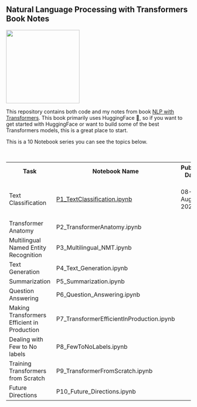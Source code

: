 ## **Natural Language Processing with Transformers Book Notes**

<img src='https://images-na.ssl-images-amazon.com/images/I/412w0wGNypL._SX375_BO1,204,203,200_.jpg' max-width=100% height=200px>

This repository contains both code and my notes from book <a href='https://www.amazon.com/Natural-Language-Processing-Transformers-Applications/dp/1098103246'>NLP with Transformers</a>. This book primarily uses HuggingFace 🤗, so if you want to get started with 
HuggingFace or want to build some of the best Transformers models, this is a great place to start.

This is a 10 Notebook series you can see the topics below.

<br>
<table style="margin-left: auto; margin-right: auto;">
  <tr>
    <th>Task</th>
    <th>Notebook Name</th>
    <th>Publish Date</th>
    <th>View on</th>
  </tr>
  <tr>
    <td>Text Classification</td>
    <td>
      <a href="https://github.com/pritishmishra703/NLP-With-HuggingFace-Book-Notes/blob/master/P1_TextClassification.ipynb">
      P1_TextClassification.ipynb
      </a>
    </td>
    <td>08-Aug-2022</td>
    <td>
      <a href=https://colab.research.google.com/drive/1oyUb3AeGi-WEph8l1StxsHuQrNMfGY0b?usp=sharing">
        <img src="https://colab.research.google.com/assets/colab-badge.svg" width='100px' >
      </a>
    </td>
  </tr>

  <tr>
    <td>Transformer Anatomy</td>
    <td>P2_TransformerAnatomy.ipynb</td>
    <td></td>
    <td style='text-align: center'></td>
  </tr>


  <tr>
    <td>Multilingual Named Entity Recognition</td>
    <td>P3_Multilingual_NMT.ipynb</td>
    <td></td>
    <td style='text-align: center'></td>
  </tr>

  <tr>
    <td>Text Generation</td>
    <td>P4_Text_Generation.ipynb</td>
    <td></td>
    <td style='text-align: center'></td>
  </tr>

  <tr>
    <td>Summarization</td>
    <td>P5_Summarization.ipynb</td>
    <td></td>
    <td style='text-align: center'></td>
  </tr>

  <tr>
    <td>Question Answering</td>
    <td>P6_Question_Answering.ipynb</td>
    <td></td>
    <td style='text-align: center'></td>
  </tr>

  <tr>
    <td>Making Transformers Efficient in Production</td>
    <td>P7_TransformerEfficientInProduction.ipynb</td>
    <td></td>
    <td style='text-align: center'></td>
  </tr>

  <tr>
    <td>Dealing with Few to No labels</td>
    <td>P8_FewToNoLabels.ipynb</td>
    <td></td>
    <td style='text-align: center'></td>
  </tr>

  <tr>
    <td>Training Transformers from Scratch</td>
    <td>P9_TransformerFromScratch.ipynb</td>
    <td></td>
    <td style='text-align: center'></td>
  </tr>
                                                                           
  <tr>
    <td>Future Directions</td>
    <td>P10_Future_Directions.ipynb</td>
    <td></td>
    <td style='text-align: center'></td>
  </tr>
  
</table>
